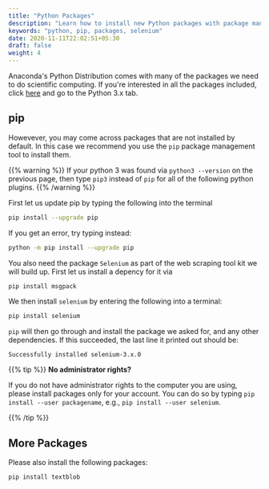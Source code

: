 ```yaml
---
title: "Python Packages"
description: "Learn how to install new Python packages with package management tools like pip."
keywords: "python, pip, packages, selenium"
date: 2020-11-11T22:02:51+05:30
draft: false
weight: 4
---
```


Anaconda's Python Distribution comes with many of the packages we need to do scientific computing. If you're interested in all the packages included, click [here](https://docs.continuum.io/anaconda/packages/pkg-docs) and go to the Python 3.x tab.

## pip

Howevever, you may come across packages that are not installed by default.
In this case we recommend you use the `pip` package management tool to install them.

{{% warning %}}
If your python 3 was found via `python3 --version` on the previous page, then type `pip3` instead of `pip` for all of the following python plugins.
{{% /warning %}}

First let us update pip by typing the following into the terminal

```bash
pip install --upgrade pip
```

If you get an error, try typing instead:
```bash
python -m pip install --upgrade pip
```

You also need the package `Selenium` as part of the web scraping tool kit we will build up. First let us install a depency for it via

```bash
pip install msgpack
```

We then install `selenium` by entering the following into a terminal:

```bash
pip install selenium
```

`pip` will then go through and install the package we asked for, and any other dependencies.
If this succeeded, the last line it printed out should be:

```
Successfully installed selenium-3.x.0
```

{{% tip %}}
**No administrator rights?**

If you do not have administrator rights to the computer you are using,
please install packages only for your account.
You can do so by typing `pip install --user packagename`, e.g., `pip install --user selenium`.

{{% /tip %}}

## More Packages

Please also install the following packages:

```bash
pip install textblob
```
